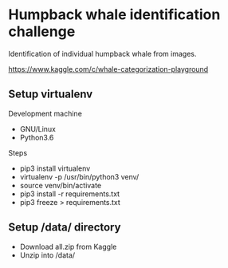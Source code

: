 
# Humpback whale identification challenge

Identification of individual humpback whale from images.

https://www.kaggle.com/c/whale-categorization-playground

## Setup virtualenv
Development machine
 * GNU/Linux
 * Python3.6

Steps
 * pip3 install virtualenv
 * virtualenv -p /usr/bin/python3 venv/
 * source venv/bin/activate
 * pip3 install -r requirements.txt
 * pip3 freeze > requirements.txt

## Setup /data/ directory
 * Download all.zip from Kaggle
 * Unzip into /data/

